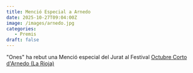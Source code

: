 ```yaml
---
title: Menció Especial a Arnedo
date: 2025-10-27T09:04:00Z
image: /images/arnedo.jpg
categories:
   - Premis
draft: false
---
```


"Ones" ha rebut una Menció especial del Jurat al Festival [Octubre Corto d'Arnedo (La Rioja)](https://www.radioarnedo.com/2025/10/noticias/el-27o-festival-de-cine-de-arnedo-octubre-corto-concede-su-premio-principal-a-ser-un-hombre-de-lucas-parra-y-homenajea-a-augusto-olarte/#:~:text=a%20ONES%2C%20de-,Juanjo,-Gim%C3%A9nez "Arnedo")
